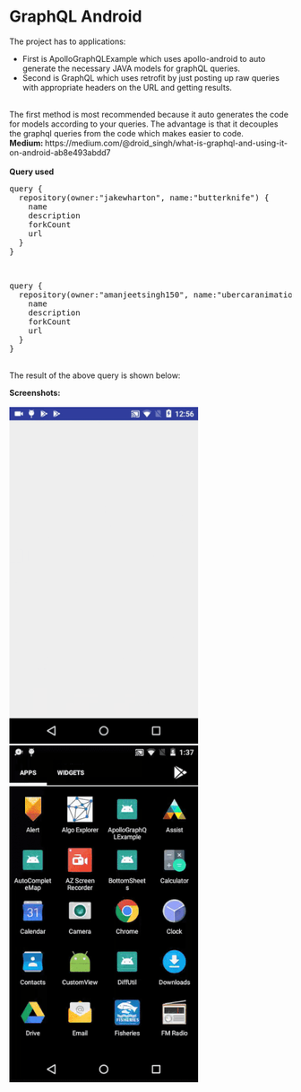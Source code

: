 # GraphQL Android
The project has to applications:
<UL>
<LI>First is ApolloGraphQLExample which uses apollo-android to auto generate the necessary JAVA models for graphQL queries.</LI>
<LI>Second is GraphQL which uses retrofit by just posting up raw queries with appropriate headers on the URL and getting results.</LI>
</UL>
<br>
The first method is most recommended because it auto generates the code for models according to your queries. The advantage is that it decouples the graphql queries from the code which makes easier to code.
<br>
<b>Medium: </b>https://medium.com/@droid_singh/what-is-graphql-and-using-it-on-android-ab8e493abdd7 <br><br>
<b>Query used</b><br>
<pre>
query {
  repository(owner:"jakewharton", name:"butterknife") {
    name
    description
    forkCount
    url
  }
}
</pre>
<br>
<pre>
query {
  repository(owner:"amanjeetsingh150", name:"ubercaranimation") {
    name
    description
    forkCount
    url
  }
}
</pre>
<br>
The result of the above query is shown below:

<b>Screenshots:</b>
<br><br>
<img src="graphql.gif" height="600px"/>&nbsp; &nbsp;<img src="apollo.gif"/>
